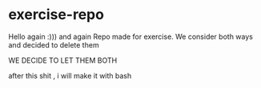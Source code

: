 # exercise-repo
Hello again :)))
and again
Repo made for exercise.
We consider both ways and decided to delete them

WE DECIDE TO LET THEM BOTH

after this shit , i will make it with bash
